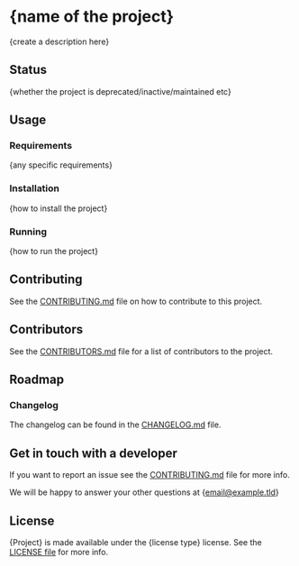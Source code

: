 # {name of the project}

{create a description here}

## Status

{whether the project is deprecated/inactive/maintained etc}

## Usage

### Requirements

{any specific requirements}

### Installation

{how to install the project}

### Running

{how to run the project}

## Contributing

See the [CONTRIBUTING.md](CONTRIBUTING.md) file on how to contribute to this project.

## Contributors

See the [CONTRIBUTORS.md](CONTRIBUTORS.md) file for a list of contributors to the project.

## Roadmap

### Changelog

The changelog can be found in the [CHANGELOG.md](CHANGELOG.md) file.

## Get in touch with a developer

If you want to report an issue see the [CONTRIBUTING.md](CONTRIBUTING.md) file for more info.

We will be happy to answer your other questions at {email@example.tld}

## License

{Project} is made available under the {license type} license. See the [LICENSE file](LICENSE) for more info.
